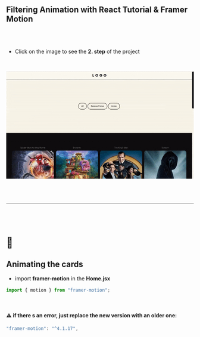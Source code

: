 ## Filtering Animation with React Tutorial & Framer Motion

<br>
<br>

- Click on the image to see the **2. step** of the project

<br>

[<img src="./src/img/filterin-success.gif"/>](https://github.com/nadiamariduena/movie-animated-filtering-react/tree/2-button-state-filtering-api-genres)

<br>
<br>

---

<br>
<br>

# 🍍

## Animating the cards

- import **framer-motion** in the **Home.jsx**

```javascript
import { motion } from "framer-motion";
```

<br>

#### ⚠️ if there s an error, just replace the new version with an older one:

```javascript
"framer-motion": "^4.1.17",
```
